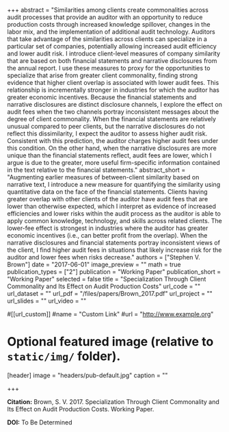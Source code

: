+++
abstract = "Similarities among clients create commonalities across audit processes that provide an auditor with an opportunity to reduce production costs through increased knowledge spillover, changes in the labor mix, and the implementation of additional audit technology. Auditors that take advantage of the similarities across clients can specialize in a particular set of companies, potentially allowing increased audit efficiency and lower audit risk. I introduce client-level measures of company similarity that are based on both financial statements and narrative disclosures from the annual report. I use these measures to proxy for the opportunities to specialize that arise from greater client commonality, finding strong evidence that higher client overlap is associated with lower audit fees. This relationship is incrementally stronger in industries for which the auditor has greater economic incentives. Because the financial statements and narrative disclosures are distinct disclosure channels, I explore the effect on audit fees when the two channels portray inconsistent messages about the degree of client commonality. When the financial statements are relatively unusual compared to peer clients, but the narrative disclosures do not reflect this dissimilarity, I expect the auditor to assess higher audit risk. Consistent with this prediction, the auditor charges higher audit fees under this condition. On the other hand, when the narrative disclosures are more unique than the financial statements reflect, audit fees are lower, which I argue is due to the greater, more useful firm-specific information contained in the text relative to the financial statements."
abstract_short = "Augmenting earlier measures of between-client similarity based on narrative text, I introduce a new measure for quantifying the similarity using quantitative data on the face of the financial statements. Clients having greater overlap with other clients of the auditor have audit fees that are lower than otherwise expected, which I interpret as evidence of increased efficiencies and lower risks within the audit process as the auditor is able to apply common knowledge, technology, and skills across related clients. The lower-fee effect is strongest in industries where the auditor has greater economic incentives (i.e., can better profit from the overlap). When the narrative disclosures and financial statements portray inconsistent views of the client, I find higher audit fees in situations that likely increase risk for the auditor and lower fees when risks decrease."
authors = ["Stephen V. Brown"]
date = "2017-06-01"
image_preview = ""
math = true
publication_types = ["2"]
publication = "Working Paper"
publication_short = "Working Paper"
selected = false
title = "Specialization Through Client Commonality and Its Effect on Audit Production Costs"
url_code = ""
url_dataset = ""
url_pdf = "/files/papers/Brown_2017.pdf"
url_project = ""
url_slides = ""
url_video = ""

#[[url_custom]]
#name = "Custom Link"
#url = "http://www.example.org"

# Optional featured image (relative to `static/img/` folder).
[header]
image = "headers/pub-default.jpg"
caption = ""

+++

**Citation:** Brown, S. V. 2017. Specialization Through Client Commonality and Its Effect on Audit Production Costs. Working Paper.

**DOI:** To Be Determined
